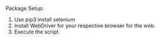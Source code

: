 Package Setup:

1. Use pip3 install selenium 
2. Install WebDriver for your respective browser for the web.
3. Execute the script.
